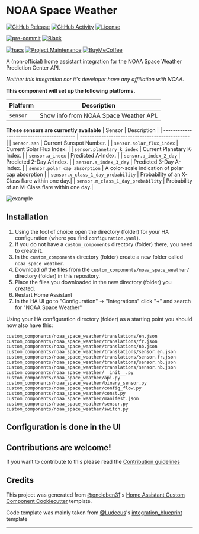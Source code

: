 # NOAA Space Weather

[![GitHub Release][releases-shield]][releases]
[![GitHub Activity][commits-shield]][commits]
[![License][license-shield]](LICENSE)

[![pre-commit][pre-commit-shield]][pre-commit]
[![Black][black-shield]][black]

[![hacs][hacsbadge]][hacs]
[![Project Maintenance][maintenance-shield]][user_profile]
[![BuyMeCoffee][buymecoffeebadge]][buymecoffee]

A (non-official) home assistant integration for the NOAA Space Weather Prediction Center API.

_Neither this integration nor it's developer have any affiliation with NOAA._

**This component will set up the following platforms.**

| Platform | Description                            |
| -------- | -------------------------------------- |
| `sensor` | Show info from NOAA Space Weather API. |

**These sensors are currently available**
| Sensor | Description |
| ----------------------------------------- | ---------------------------------------------- |
| `sensor.ssn` | Current Sunspot Number. |
| `sensor.solar_flux_index` | Current Solar Flux Index. |
| `sensor.planetary_k_index` | Current Planetary K-Index. |
| `sensor.a_index` | Predicted A-Index. |
| `sensor.a_index_2_day` | Predicted 2-Day A-Index. |
| `sensor.a_index_3_day` | Predicted 3-Day A-Index. |
| `sensor.polar_cap_absorption` | A color-scale indication of polar cap absorption |
| `sensor.x_class_1_day_probability` | Probability of an X-Class flare within one day.|
| `sensor.m_class_1_day_probability` | Probability of an M-Class flare within one day.|

![example][exampleimg]

## Installation

1. Using the tool of choice open the directory (folder) for your HA configuration (where you find `configuration.yaml`).
2. If you do not have a `custom_components` directory (folder) there, you need to create it.
3. In the `custom_components` directory (folder) create a new folder called `noaa_space_weather`.
4. Download _all_ the files from the `custom_components/noaa_space_weather/` directory (folder) in this repository.
5. Place the files you downloaded in the new directory (folder) you created.
6. Restart Home Assistant
7. In the HA UI go to "Configuration" -> "Integrations" click "+" and search for "NOAA Space Weather"

Using your HA configuration directory (folder) as a starting point you should now also have this:

```text
custom_components/noaa_space_weather/translations/en.json
custom_components/noaa_space_weather/translations/fr.json
custom_components/noaa_space_weather/translations/nb.json
custom_components/noaa_space_weather/translations/sensor.en.json
custom_components/noaa_space_weather/translations/sensor.fr.json
custom_components/noaa_space_weather/translations/sensor.nb.json
custom_components/noaa_space_weather/translations/sensor.nb.json
custom_components/noaa_space_weather/__init__.py
custom_components/noaa_space_weather/api.py
custom_components/noaa_space_weather/binary_sensor.py
custom_components/noaa_space_weather/config_flow.py
custom_components/noaa_space_weather/const.py
custom_components/noaa_space_weather/manifest.json
custom_components/noaa_space_weather/sensor.py
custom_components/noaa_space_weather/switch.py
```

## Configuration is done in the UI

<!---->

## Contributions are welcome!

If you want to contribute to this please read the [Contribution guidelines](CONTRIBUTING.md)

## Credits

This project was generated from [@oncleben31](https://github.com/oncleben31)'s [Home Assistant Custom Component Cookiecutter](https://github.com/oncleben31/cookiecutter-homeassistant-custom-component) template.

Code template was mainly taken from [@Ludeeus](https://github.com/ludeeus)'s [integration_blueprint][integration_blueprint] template

---

[buymecoffee]: https://www.buymeacoffee.com/tcarwash
[buymecoffeebadge]: https://img.shields.io/badge/buy%20me%20a%20coffee-donate-yellow.svg?style=for-the-badge
[integration_blueprint]: https://github.com/custom-components/integration_blueprint
[black]: https://github.com/psf/black
[black-shield]: https://img.shields.io/badge/code%20style-black-000000.svg?style=for-the-badge
[commits-shield]: https://img.shields.io/github/commit-activity/y/tcarwash/home-assistant_noaa-space-weather.svg?style=for-the-badge
[commits]: https://github.com/tcarwash/home-assistant_noaa-space-weather/commits/main
[hacs]: https://hacs.xyz
[hacsbadge]: https://img.shields.io/badge/HACS-Custom-orange.svg?style=for-the-badge
[discord]: https://discord.gg/Qa5fW2R
[discord-shield]: https://img.shields.io/discord/330944238910963714.svg?style=for-the-badge
[exampleimg]: example.png
[forum-shield]: https://img.shields.io/badge/community-forum-brightgreen.svg?style=for-the-badge
[forum]: https://community.home-assistant.io/
[license-shield]: https://img.shields.io/github/license/tcarwash/home-assistant_noaa-space-weather.svg?style=for-the-badge
[maintenance-shield]: https://img.shields.io/badge/maintainer-%40tcarwash-blue.svg?style=for-the-badge
[pre-commit]: https://github.com/pre-commit/pre-commit
[pre-commit-shield]: https://img.shields.io/badge/pre--commit-enabled-brightgreen?style=for-the-badge
[releases-shield]: https://img.shields.io/github/release/tcarwash/home-assistant_noaa-space-weather.svg?style=for-the-badge
[releases]: https://github.com/tcarwash/home-assistant_noaa-space-weather/releases
[user_profile]: https://github.com/tcarwash
